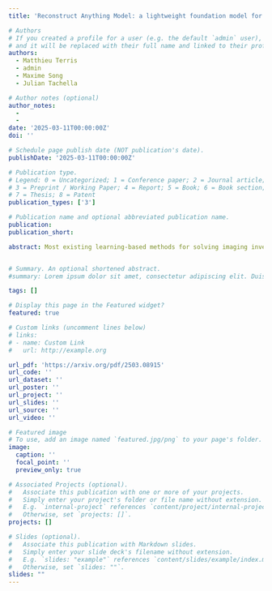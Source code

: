 ```yaml
---
title: 'Reconstruct Anything Model: a lightweight foundation model for computational imaging'

# Authors
# If you created a profile for a user (e.g. the default `admin` user), write the username (folder name) here
# and it will be replaced with their full name and linked to their profile.
authors:
  - Matthieu Terris
  - admin
  - Maxime Song
  - Julian Tachella

# Author notes (optional)
author_notes:
  - 
  - 
date: '2025-03-11T00:00:00Z'
doi: ''

# Schedule page publish date (NOT publication's date).
publishDate: '2025-03-11T00:00:00Z'

# Publication type.
# Legend: 0 = Uncategorized; 1 = Conference paper; 2 = Journal article;
# 3 = Preprint / Working Paper; 4 = Report; 5 = Book; 6 = Book section;
# 7 = Thesis; 8 = Patent
publication_types: ['3']

# Publication name and optional abbreviated publication name.
publication:
publication_short:

abstract: Most existing learning-based methods for solving imaging inverse problems can be roughly divided into two classes: iterative algorithms, such as plug-and-play and diffusion methods, that leverage pretrained denoisers, and unrolled architectures that are trained end-to-end for specific imaging problems. Iterative methods in the first class are computationally costly and often provide suboptimal reconstruction performance, whereas unrolled architectures are generally specific to a single inverse problem and require expensive training. In this work, we propose a novel non-iterative, lightweight architecture that incorporates knowledge about the forward operator (acquisition physics and noise parameters) without relying on unrolling. Our model is trained to solve a wide range of inverse problems beyond denoising, including deblurring, magnetic resonance imaging, computed tomography, inpainting, and super-resolution. The proposed model can be easily adapted to unseen inverse problems or datasets with a few fine-tuning steps (up to a few images) in a self-supervised way, without ground-truth references. Throughout a series of experiments, we demonstrate state-of-the-art performance from medical imaging to low-photon imaging and microscopy.


# Summary. An optional shortened abstract.
#summary: Lorem ipsum dolor sit amet, consectetur adipiscing elit. Duis posuere tellus ac convallis placerat. Proin tincidunt magna sed ex sollicitudin condimentum.

tags: []

# Display this page in the Featured widget?
featured: true

# Custom links (uncomment lines below)
# links:
# - name: Custom Link
#   url: http://example.org

url_pdf: 'https://arxiv.org/pdf/2503.08915'
url_code: ''
url_dataset: ''
url_poster: ''
url_project: ''
url_slides: ''
url_source: ''
url_video: ''

# Featured image
# To use, add an image named `featured.jpg/png` to your page's folder.
image:
  caption: ''
  focal_point: ''
  preview_only: true

# Associated Projects (optional).
#   Associate this publication with one or more of your projects.
#   Simply enter your project's folder or file name without extension.
#   E.g. `internal-project` references `content/project/internal-project/index.md`.
#   Otherwise, set `projects: []`.
projects: []

# Slides (optional).
#   Associate this publication with Markdown slides.
#   Simply enter your slide deck's filename without extension.
#   E.g. `slides: "example"` references `content/slides/example/index.md`.
#   Otherwise, set `slides: ""`.
slides: ""
---
```

